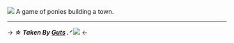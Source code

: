 ![](https://files.catbox.moe/2200is.png) A game of ponies building a town.
***
-> ***☆ Taken By  [Guts](https://rentry.co/Basement) .ᐟ*** ![](https://massacre.crd.co/assets/images/gallery01/3a978443.gif?v=cfe7914f) <-